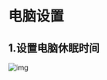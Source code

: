 # 电脑设置



## 1.设置电脑休眠时间



![img](https://whcoding.oss-cn-hangzhou.aliyuncs.com/img/20220531101653.png)

